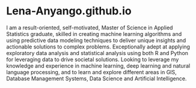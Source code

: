 # Lena-Anyango.github.io

I am a result-oriented, self-motivated, Master of Science in Applied Statistics graduate, skilled in creating
machine learning algorithms and using predictive data modeling techniques to deliver unique insights and
actionable solutions to complex problems. Exceptionally adept at applying exploratory data analysis and
statistical analysis using both R and Python for leveraging data to drive societal solutions. Looking to
leverage my knowledge and experience in machine learning, deep learning and natural language processing,
and to learn and explore different areas in GIS, Database Management Systems, Data Science and Artificial
Intelligence.

